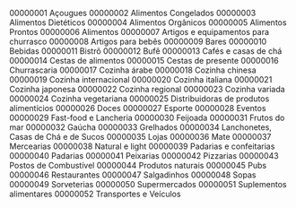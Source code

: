 00000001 Açougues
00000002 Alimentos Congelados
00000003 Alimentos Dietéticos
00000004 Alimentos Orgânicos
00000005 Alimentos Prontos
00000006 Alimentos
00000007 Artigos e equipamentos para churrasco
00000008 Artigos para bebês
00000009 Bares
00000010 Bebidas
00000011 Bistrô
00000012 Bufê
00000013 Cafés e casas de chá
00000014 Cestas de alimentos
00000015 Cestas de presente
00000016 Churrascaria
00000017 Cozinha árabe
00000018 Cozinha chinesa
00000019 Cozinha internacional
00000020 Cozinha italiana
00000021 Cozinha japonesa
00000022 Cozinha regional
00000023 Cozinha variada
00000024 Cozinha vegetariana
00000025 Distribuidoras de produtos alimentícios
00000026 Doces
00000027 Esporte
00000028 Eventos
00000029 Fast-food e Lancheria
00000030 Feijoada
00000031 Frutos do mar
00000032 Gaúcha
00000033 Grelhados
00000034 Lanchonetes, Casas de Chá e de Sucos
00000035 Lojas
00000036 Mate
00000037 Mercearias
00000038 Natural e light
00000039 Padarias e confeitarias
00000040 Padarias
00000041 Peixarias
00000042 Pizzarias
00000043 Postos de Combustível
00000044 Produtos naturais
00000045 Pubs
00000046 Restaurantes
00000047 Salgadinhos
00000048 Sopas
00000049 Sorveterias
00000050 Supermercados
00000051 Suplementos alimentares
00000052 Transportes e Veículos
